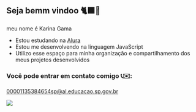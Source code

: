 ## Seja bemm vindoo 🐈‍⬛💙

meu nome é Karina Gama 

- Estou estudando na [Alura](https://www.alura.com.br)
- Estou me desenvolvendo na linguagem JavaScript
- Utilizo esse espaço para minha organização e compartilhamento dos meus projetos desenvolvidos

### Você pode entrar em contato comigo 📞✉️:
00001135384654sp@al.educacao.sp.gov.br

![](https://tenor.com/pt-BR/view/quby-high-five-wave-pentol-qubysani-gif-19935273)
